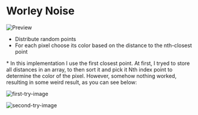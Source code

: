 # Worley Noise

![Preview](https://user-images.githubusercontent.com/25326579/105619135-668b8d80-5dce-11eb-8366-0cc769e922b9.png)

- Distribute random points
- For each pixel choose its color based on the distance to the nth-closest point

\* In this implementation I use the first closest point. At first, I tryed to store all distances in an array, to then sort it and pick it Nth index point to determine the color of the pixel. However, somehow nothing worked, resulting in some weird result, as you can see below:

![first-try-image](https://user-images.githubusercontent.com/25326579/105619288-af901180-5dcf-11eb-9830-6d7622dd89e3.png)

![second-try-image](https://user-images.githubusercontent.com/25326579/105619286-adc64e00-5dcf-11eb-8552-06be7db495c3.png)